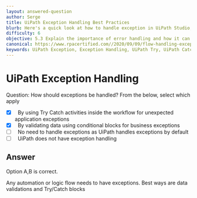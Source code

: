 ```yaml
---
layout: answered-question
author: Serge
title: UiPath Exception Handling Best Practices 
blurb: Here's a quick look at how to handle exception in UiPath Studio, along with best pratcies for using try-catch blocks and global exception handlers.  
difficulty: 6
objective: 5.3 Explain the importance of error handling and how it can be implemented
canonical: https://www.rpacertified.com//2020/09/09/flow-handling-exceptions.html
keywords: UiPath Exception, Exception Handling, UiPath Try, UiPath Catch, Try Catch, Exceptions
---
```


<h1>UiPath Exception Handling</h1>

Question:  How should exceptions be handled?  From the below, select which apply

 - [X] &nbsp;  By using Try Catch activities inside the workflow for unexpected application exceptions
 - [X] &nbsp;  By validating data using conditional blocks for business exceptions
 - [ ] &nbsp;  No need to handle exceptions as UiPath handles exceptions by default
 - [ ] &nbsp;   UiPath does not have exception handling

## Answer

Option A,B is correct.

Any automation or logic flow needs to have exceptions.  Best ways are data validations and Try/Catch blocks

